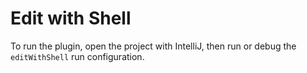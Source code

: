 # Edit with Shell

To run the plugin, open the project with IntelliJ, then run or debug the `editWithShell` run configuration.

